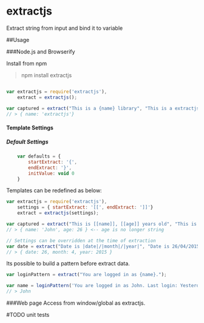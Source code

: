# extractjs
Extract string from input and bind it to variable

##Usage

###Node.js and Browserify

Install from npm

> npm install extractjs

```javascript

var extractjs = require('extractjs'),
    extract = extractjs();

var captured = extract("This is a {name} library", "This is a extractjs library");
// > { name: 'extractjs'}

```

#### Template Settings
##### Default Settings
```javascript
    var defaults = {
        startExtract: '{',
        endExtract: '}',
        initValue: void 0
    }
```

Templates can be redefined as below:
```javascript
var extractjs = require('extractjs'),
    settings = { startExtract: '[[', endExtract: ']]'}
    extract = extractjs(settings);

var captured = extract("This is [[name]], [[age]] years old", "This is John, 26 years old");
// > { name: 'John', age: 26 } <-- age is no longer string

// Settings can be overridden at the time of extraction
var date = extract("Date is |date|/|month|/|year|", "Date is 26/04/2015", { startExtract: '|', endExtract: '|'})
// > { date: 26, month: 4, year: 2015 }
```

Its possible to build a pattern before extract data.
```javascript
var loginPattern = extract("You are logged in as {name}.");

var name = loginPattern('You are logged in as John. Last login: Yesterday').name;
// > John
```

###Web page
Access from window/global as extractjs.


#TODO unit tests